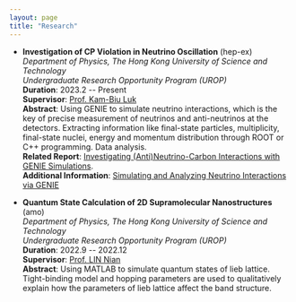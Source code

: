 ```yaml
---
layout: page
title: "Research"
---
```

* **Investigation of CP Violation in Neutrino Oscillation** (hep-ex)      
  *Department of Physics, The Hong Kong University of Science and Technology*    
  *Undergraduate Research Opportunity Program (UROP)*    
  **Duration**: 2023.2 -- Present   
  **Supervisor**: [Prof. Kam-Biu Luk](https://ias.hkust.edu.hk/people/ias-members/faculty/prof-luk-kam-biu)       
  **Abstract**: Using GENIE to simulate neutrino interactions, which is the key of precise measurement of neutrinos and anti-neutrinos at the detectors. Extracting information like final-state particles, multiplicity, final-state nuclei, energy and momentum distribution through ROOT or C++ programming. Data analysis.    
  **Related Report**: [Investigating (Anti)Neutrino-Carbon Interactions with GENIE Simulations](https://sxubi.github.io/UROP2100_XU_Sihong.pdf).        
  **Additional Information**: [Simulating and Analyzing Neutrino Interactions via GENIE](https://sxubi.github.io/genie_command/)    
  
  
* **Quantum State Calculation of 2D Supramolecular Nanostructures** (amo)     
  *Department of Physics, The Hong Kong University of Science and Technology*    
  *Undergraduate Research Opportunity Program (UROP)*   
  **Duration**: 2022.9 -- 2022.12   
  **Supervisor**: [Prof. LIN Nian](https://physics.ust.hk/eng/people_detail.php?pplcat=1&id=18)       
  **Abstract**: Using MATLAB to simulate quantum states of lieb lattice. Tight-binding model and hopping parameters are used to qualitatively explain how the parameters of lieb lattice affect the band structure.
